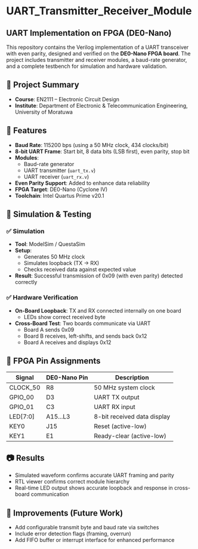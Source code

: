 # UART_Transmitter_Receiver_Module

## UART Implementation on FPGA (DE0-Nano)

This repository contains the Verilog implementation of a UART transceiver with even parity, designed and verified on the **DE0-Nano FPGA board**. The project includes transmitter and receiver modules, a baud-rate generator, and a complete testbench for simulation and hardware validation.

## 🔧 Project Summary

- **Course**: EN2111 – Electronic Circuit Design  
- **Institute**: Department of Electronic & Telecommunication Engineering, University of Moratuwa  
## 🚀 Features

- **Baud Rate**: 115200 bps (using a 50 MHz clock, 434 clocks/bit)
- **8-bit UART Frame**: Start bit, 8 data bits (LSB first), even parity, stop bit
- **Modules**:
  - Baud-rate generator
  - UART transmitter (`uart_tx.v`)
  - UART receiver (`uart_rx.v`)
- **Even Parity Support**: Added to enhance data reliability
- **FPGA Target**: DE0-Nano (Cyclone IV)
- **Toolchain**: Intel Quartus Prime v20.1

## 🧪 Simulation & Testing

### ✅ Simulation
- **Tool**: ModelSim / QuestaSim
- **Setup**:
  - Generates 50 MHz clock
  - Simulates loopback (TX → RX)
  - Checks received data against expected value
- **Result**: Successful transmission of 0x09 (with even parity) detected correctly

### ✅ Hardware Verification

- **On-Board Loopback**: TX and RX connected internally on one board
  - LEDs show correct received byte
- **Cross-Board Test**: Two boards communicate via UART
  - Board A sends 0x09
  - Board B receives, left-shifts, and sends back 0x12
  - Board A receives and displays 0x12

## 🔌 FPGA Pin Assignments

| Signal     | DE0-Nano Pin | Description                  |
|------------|--------------|------------------------------|
| CLOCK_50   | R8           | 50 MHz system clock          |
| GPIO_00    | D3           | UART TX output               |
| GPIO_01    | C3           | UART RX input                |
| LED[7:0]   | A15...L3     | 8-bit received data display  |
| KEY0       | J15          | Reset (active-low)           |
| KEY1       | E1           | Ready-clear (active-low)     |

## 📷 Results

- Simulated waveform confirms accurate UART framing and parity
- RTL viewer confirms correct module hierarchy
- Real-time LED output shows accurate loopback and response in cross-board communication

## 📌 Improvements (Future Work)

- Add configurable transmit byte and baud rate via switches
- Include error detection flags (framing, overrun)
- Add FIFO buffer or interrupt interface for enhanced performance

